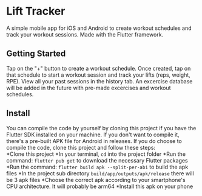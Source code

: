 # Lift Tracker

A simple mobile app for iOS and Android to create workout schedules and track your workout sessions.
Made with the Flutter framework.

## Getting Started

Tap on the "+" button to create a workout schedule. Once created, tap on that schedule to start a workout session
and track your lifts (reps, weight, RPE). View all your past sessions in the history tab. An excercise database
will be added in the future with pre-made excercises and workout schedules.

## Install

You can compile the code by yourself by cloning this project if you have the Flutter SDK installed on your machine.
If you don't want to compile it, there's a pre-built APK file for Android in releases. 
If you do choose to compile the code, clone this project and follow these steps:  
  *Clone this project
  *In your terminal, `cd` into the project folder
  *Run the command: `flutter pub get` to download the necessary Flutter packages
  *Run the command: `flutter build apk --split-per-abi` to build the apk files
  *In the project sub directory `build/app/outputs/apk/release` there will be 3 apk files
  *Choose the correct apk according to your smartphone's CPU architecture. It will probably be arm64
  *Install this apk on your phone
